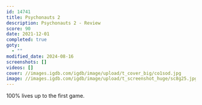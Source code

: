 ```yaml
---
id: 14741
title: Psychonauts 2
description: Psychonauts 2 - Review
score: 90
date: 2021-12-01
completed: true
goty:
  - ""
modified_date: 2024-08-16
screenshots: []
videos: []
cover: //images.igdb.com/igdb/image/upload/t_cover_big/co1sod.jpg
image: //images.igdb.com/igdb/image/upload/t_screenshot_huge/sc8g25.jpg
---
```

100% lives up to the first game.